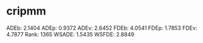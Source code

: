 # cripmm

ADEb: 2.1404
ADEp: 0.9372
ADEv: 2.6452
FDEb: 4.0541
FDEp: 1.7853
FDEv: 4.7877
Rank: 1365
WSADE: 1.5435
WSFDE: 2.8849